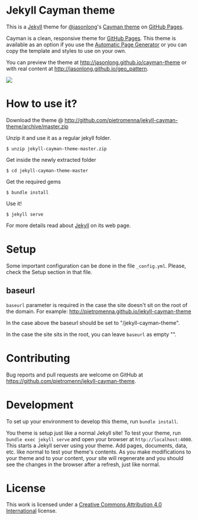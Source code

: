 # Jekyll Cayman theme

This is a [Jekyll][1] theme for [@jasonlong][2]'s [Cayman theme][4] on [GitHub Pages][3].

Cayman is a clean, responsive theme for [GitHub Pages](https://pages.github.com). This theme is available as an option if you use the [Automatic Page Generator](https://help.github.com/articles/creating-pages-with-the-automatic-generator/) or you can copy the template and styles to use on your own.

You can preview the theme at http://jasonlong.github.io/cayman-theme or with real content at http://jasonlong.github.io/geo_pattern.

![](http://cl.ly/image/1T3r3d18311V/content)

# How to use it?

Download the theme @ http://github.com/pietromenna/jekyll-cayman-theme/archive/master.zip

Unzip it and use it as a regular jekyll folder.

```
$ unzip jekyll-cayman-theme-master.zip
```

Get inside the newly extracted folder
```
$ cd jekyll-cayman-theme-master
```

Get the required gems
```
$ bundle install
```

Use it!

```
$ jekyll serve
```

For more details read about [Jekyll][1] on its web page.

# Setup

Some important configuration can be done in the file `_config.yml`. Please, check the Setup section in that file.


## baseurl

`baseurl` parameter is required in the case the site doesn't sit on the root of the domain. For example: http://pietromenna.github.io/jekyll-cayman-theme

In the case above the baseurl should be set to "/jekyll-cayman-theme".

In the case the site sits in the root, you can leave `baseurl` as empty "".

# Contributing

Bug reports and pull requests are welcome on GitHub at https://github.com/pietromenn/jekyll-cayman-theme.

# Development

To set up your environment to develop this theme, run `bundle install`.

You theme is setup just like a normal Jekyll site! To test your theme, run `bundle exec jekyll serve` and open your browser at `http://localhost:4000`. This starts a Jekyll server using your theme. Add pages, documents, data, etc. like normal to test your theme's contents. As you make modifications to your theme and to your content, your site will regenerate and you should see the changes in the browser after a refresh, just like normal.

# License

This work is licensed under a [Creative Commons Attribution 4.0 International](http://creativecommons.org/licenses/by/4.0/) license.

[1]: http://jekyllrb.com/
[2]: https://github.com/jasonlong
[3]: http://pages.github.com/
[4]: https://github.com/jasonlong/cayman-theme
